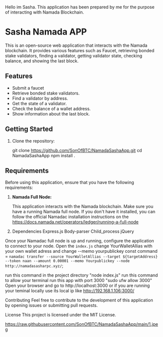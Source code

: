 Hello im Sasha.
This application has been prepared by me for the purpose of interacting with Namada Blockchain.
# Sasha Namada APP

This is an open-source web application that interacts with the Namada blockchain. It provides various features such as Faucet, retrieving bonded stake validators, finding a validator, getting validator state, checking balance, and showing the last block.

## Features

- Submit a faucet
- Retrieve bonded stake validators.
- Find a validator by address.
- Get the state of a validator.
- Check the balance of a wallet address.
- Show information about the last block.

## Getting Started

1. Clone the repository:

   git clone https://github.com/SonOfBTC/NamadaSashaApp.git
   cd NamadaSashaApp
   npm install
   .
   
## Requirements

Before using this application, ensure that you have the following requirements:

1. **Namada Full Node:**

   This application interacts with the Namada blockchain. Make sure you have a running Namada full node. If you don't have it installed, you can follow the official Namadac installation instructions on the https://docs.namada.net/operators/ledger/running-a-full-node
   
 2. Dependencies
Express.js
Body-parser
Child_process
jQuery

   Once your Namadac full node is up and running, configure the application to connect to your node. Open the `index.js` change YourWalletAllias with your own wallet adress and change --memo yourpublickey
   const command = `namadac transfer --source YourWalletAllias --target ${targetAddress} --token naan --amount 0.00001 --memo Yourpublickey --node http://namadasasharpc.xyz/`;

   run this command in the project directory "node index.js"
   run this command to allow your terminal run this app with port 3000 "sudo ufw allow 3000"
   Open your browser and go to http://localhost:3000 or if you are running your teminal locally use its local ip like http://192.168.1.106:3000/

   Contributing
Feel free to contribute to the development of this application by opening issues or submitting pull requests.

License
This project is licensed under the MIT License.

https://raw.githubusercontent.com/SonOfBTC/NamadaSashaApp/main/1.jpeg
